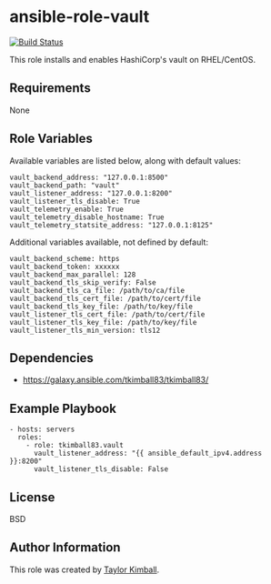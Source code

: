 # ansible-role-vault

[![Build Status](https://travis-ci.org/tkimball83/ansible-role-vault.svg?branch=master)](https://travis-ci.org/tkimball83/ansible-role-vault)

This role installs and enables HashiCorp's vault on RHEL/CentOS.

## Requirements

None

## Role Variables

Available variables are listed below, along with default values:

    vault_backend_address: "127.0.0.1:8500"
    vault_backend_path: "vault"
    vault_listener_address: "127.0.0.1:8200"
    vault_listener_tls_disable: True
    vault_telemetry_enable: True
    vault_telemetry_disable_hostname: True
    vault_telemetry_statsite_address: "127.0.0.1:8125"

Additional variables available, not defined by default:

    vault_backend_scheme: https
    vault_backend_token: xxxxxx
    vault_backend_max_parallel: 128
    vault_backend_tls_skip_verify: False
    vault_backend_tls_ca_file: /path/to/ca/file
    vault_backend_tls_cert_file: /path/to/cert/file
    vault_backend_tls_key_file: /path/to/key/file
    vault_listener_tls_cert_file: /path/to/cert/file
    vault_listener_tls_key_file: /path/to/key/file
    vault_listener_tls_min_version: tls12

## Dependencies

 * https://galaxy.ansible.com/tkimball83/tkimball83/

## Example Playbook

    - hosts: servers
      roles:
        - role: tkimball83.vault
          vault_listener_address: "{{ ansible_default_ipv4.address }}:8200"
          vault_listener_tls_disable: False
         
## License

BSD

## Author Information

This role was created by [Taylor Kimball](http://www.linuxhq.org).

